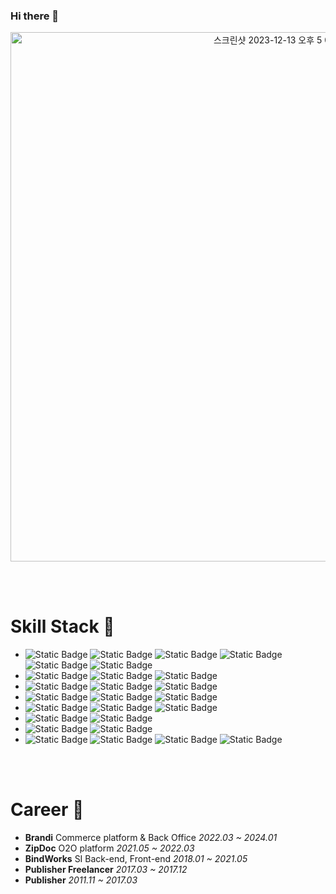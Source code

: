 ### Hi there 👋
<p align="center">
<img width="847" alt="스크린샷 2023-12-13 오후 5 01 38" src="https://github.com/seongjy/seongjy/assets/117064368/2a374e09-b9f3-47eb-ae83-89941dbc4f5c">
</p>
<br/><br/>

# Skill Stack 🍳
- ![Static Badge](https://img.shields.io/badge/Vue.js-ffffff?style=flat&logo=vuedotjs) ![Static Badge](https://img.shields.io/badge/React-gray?style=flat&logo=react) ![Static Badge](https://img.shields.io/badge/Next.js-%23000000?style=flat&logo=nextdotjs) ![Static Badge](https://img.shields.io/badge/styled--components-ffffff?style=flat&logo=styledcomponents)
![Static Badge](https://img.shields.io/badge/Redux-ffffff?style=flat&logo=redux&logoColor=%23764ABC)
![Static Badge](https://img.shields.io/badge/React--Query-ffffff?style=flat&logo=reactquery)
- ![Static Badge](https://img.shields.io/badge/Ant_Design-ffffff?style=flat&logo=antdesign&logoColor=%230170FE) ![Static Badge](https://img.shields.io/badge/Bootstrap-ffffff?style=flat&logo=bootstrap) ![Static Badge](https://img.shields.io/badge/Vuetify-%231867C0?style=flat&logo=vuetify)
- ![Static Badge](https://img.shields.io/badge/JavaScript-ffffff?style=flat&logo=javascript) ![Static Badge](https://img.shields.io/badge/Typescript-ffffff?style=flat&logo=typescript) ![Static Badge](https://img.shields.io/badge/jQuery-%230769AD?style=flat&logo=jquery)
- ![Static Badge](https://img.shields.io/badge/HTML5-ffffff?style=flat&logo=html5) ![Static Badge](https://img.shields.io/badge/CSS3-%231572B6?style=flat&logo=css3) ![Static Badge](https://img.shields.io/badge/Sass-ffffff?style=flat&logo=sass&logoColor=%23CC6699)
- ![Static Badge](https://img.shields.io/badge/Git-gray?style=flat&logo=git) ![Static Badge](https://img.shields.io/badge/GitLab-gray?style=flat&logo=gitlab) ![Static Badge](https://img.shields.io/badge/GitHub-gray?style=flat&logo=github)
- ![Static Badge](https://img.shields.io/badge/Jenkins-f8f9fa?style=flat&logo=jenkins) ![Static Badge](https://img.shields.io/badge/AWS_Pipeline-%23232F3E?style=flat&logo=amazonaws)
- ![Static Badge](https://img.shields.io/badge/IntelliJ_IDEA-000000?style=flat&logo=intellijidea) ![Static Badge](https://img.shields.io/badge/SublimeText-gray?style=flat&logo=sublimetext)
- ![Static Badge](https://img.shields.io/badge/JIRA-%230052CC?style=flat&logo=jira)
  ![Static Badge](https://img.shields.io/badge/Confluence-%23172B4D?style=flat&logo=confluence)
  ![Static Badge](https://img.shields.io/badge/Trello-%230052CC?style=flat&logo=trello) ![Static Badge](https://img.shields.io/badge/Notion-ffffff?style=flat&logo=notion&logoColor=%23000000)

<br/><br/>
    
# Career 🧳
- **Brandi** Commerce platform & Back Office *2022.03 ~ 2024.01*
- **ZipDoc** O2O platform *2021.05 ~ 2022.03*
- **BindWorks** SI Back-end, Front-end *2018.01 ~ 2021.05*
- **Publisher Freelancer** *2017.03 ~ 2017.12*
- **Publisher** *2011.11 ~ 2017.03*
  
